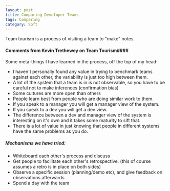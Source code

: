 ```yaml
---
layout: post
title: Comparing Developer Teams
tags: Comparing
category: Soft
---
```

Team tourism is a process of visiting a team to "make" notes.

#### Comments from Kevin Trethewey on Team Tourism####

Some meta-things I have learned in the process, off the top of my head:  
- I haven't personally found any value in trying to benchmark teams against each other, the variability is just too high between them.   
- A lot of the system that a team is in is not observable, so you have to be careful not to make inferences (confirmation bias)  
- Some cultures are more open than others  
- People learn best from people who are doing similar work to them.  
- If you speak to a manager you will get a manager view of the system.  
- If you speak to a dev you will get a dev view.  
- The difference between a dev and manager view of the system is interesting on it's own and it takes some maturity to sift that.  
- There is a lot of value in just knowing that people in different systems have the same problems as you do.

##### Mechanisms we have tried: #####
- Whiteboard each other's process and discuss  
- Get people to facilitate each other's retrospective. (this of course assumes a retro is in place on both sides)  
- Observe a specific session (planning/demo etc), and give feedback on observations afterwards  
- Spend a day with the team  
